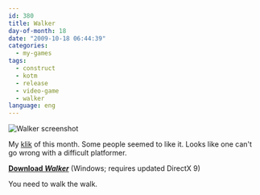 ```yaml
---
id: 380
title: Walker
day-of-month: 18
date: "2009-10-18 06:44:39"
categories:
  - my-games
tags:
  - construct
  - kotm
  - release
  - video-game
  - walker
language: eng
---
```


![Walker screenshot](/files/2009/10-walker/walkerscreen.png "Walker screenshot")

My [klik](/tag/kotm/) of this month. Some people seemed to like it. Looks like one can't go wrong with a difficult platformer.

[**Download _Walker_**](//www.agj.cl/files/games/walker.zip) (Windows; requires updated DirectX 9)

You need to walk the walk.
